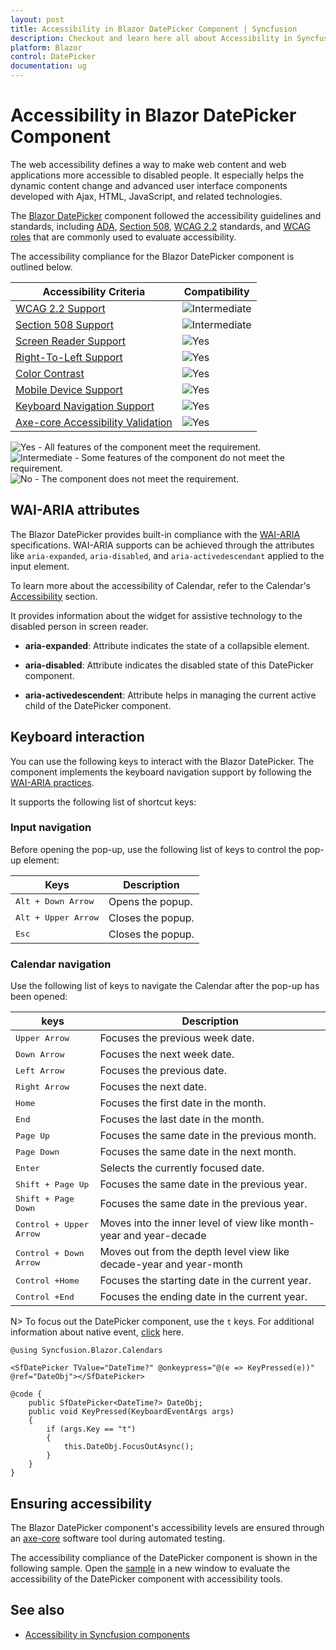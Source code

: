 ```yaml
---
layout: post
title: Accessibility in Blazor DatePicker Component | Syncfusion
description: Checkout and learn here all about Accessibility in Syncfusion Blazor DatePicker component and much more.
platform: Blazor
control: DatePicker
documentation: ug
---
```


# Accessibility in Blazor DatePicker Component

The web accessibility defines a way to make web content and web applications more accessible to disabled people. It especially helps the dynamic content change and advanced user interface components developed with Ajax, HTML, JavaScript, and related technologies.

The [Blazor DatePicker](https://www.syncfusion.com/blazor-components/blazor-datepicker) component followed the accessibility guidelines and standards, including [ADA](https://www.ada.gov/), [Section 508](https://www.section508.gov/), [WCAG 2.2](https://www.w3.org/TR/WCAG22/) standards, and [WCAG roles](https://www.w3.org/TR/wai-aria/#roles) that are commonly used to evaluate accessibility.

The accessibility compliance for the Blazor DatePicker component is outlined below.

| Accessibility Criteria | Compatibility |
| -- | -- |
| [WCAG 2.2 Support](../common/accessibility#accessibility-standards) | <img src="https://cdn.syncfusion.com/content/images/documentation/partial.png" alt="Intermediate"> |
| [Section 508 Support](../common/accessibility#accessibility-standards) | <img src="https://cdn.syncfusion.com/content/images/documentation/partial.png" alt="Intermediate"> |
| [Screen Reader Support](../common/accessibility#screen-reader-support) | <img src="https://cdn.syncfusion.com/content/images/documentation/full.png" alt="Yes"> |
| [Right-To-Left Support](../common/accessibility#right-to-left-support) | <img src="https://cdn.syncfusion.com/content/images/documentation/full.png" alt="Yes"> |
| [Color Contrast](../common/accessibility#color-contrast) | <img src="https://cdn.syncfusion.com/content/images/documentation/full.png" alt="Yes"> |
| [Mobile Device Support](../common/accessibility#mobile-device-support) | <img src="https://cdn.syncfusion.com/content/images/documentation/full.png" alt="Yes"> |
| [Keyboard Navigation Support](../common/accessibility#keyboard-navigation-support) | <img src="https://cdn.syncfusion.com/content/images/documentation/full.png" alt="Yes"> |
| [Axe-core Accessibility Validation](../common/accessibility#ensuring-accessibility) | <img src="https://cdn.syncfusion.com/content/images/documentation/full.png" alt="Yes"> |

<style>
    .post .post-content img {
        display: inline-block;
        margin: 0.5em 0;
    }
</style>
<div><img src="https://cdn.syncfusion.com/content/images/documentation/full.png" alt="Yes"> - All features of the component meet the requirement.</div>

<div><img src="https://cdn.syncfusion.com/content/images/documentation/partial.png" alt="Intermediate"> - Some features of the component do not meet the requirement.</div>

<div><img src="https://cdn.syncfusion.com/content/images/documentation/not-supported.png" alt="No"> - The component does not meet the requirement.</div>

## WAI-ARIA attributes

The Blazor DatePicker provides built-in compliance with the [WAI-ARIA](https://www.w3.org/WAI/ARIA/apg/) specifications. WAI-ARIA supports can be achieved through the attributes like `aria-expanded`, `aria-disabled`, and `aria-activedescendant` applied to the input element.

To learn more about the accessibility of Calendar, refer to the Calendar's [Accessibility](../calendar/accessibility) section.

It provides information about the widget for assistive technology to the disabled person in screen reader.

* **aria-expanded**: Attribute indicates the state of a collapsible element.

* **aria-disabled**: Attribute indicates the disabled state of this DatePicker component.

* **aria-activedescendent**: Attribute helps in managing the current active child of the DatePicker component.

## Keyboard interaction

You can use the following keys to interact with the Blazor DatePicker. The component implements the keyboard navigation support by following the [WAI-ARIA practices](https://www.w3.org/WAI/ARIA/apg/).

It supports the following list of shortcut keys:

### Input navigation

Before opening the pop-up, use the following list of keys to control the pop-up element:

| **Keys** | **Description** |
| --- | --- |
| <kbd>Alt +  Down Arrow</kbd> | Opens the popup. |
| <kbd>Alt +  Upper Arrow</kbd> | Closes the popup.|
| <kbd>Esc</kbd> | Closes the popup. |

### Calendar navigation

Use the following list of keys to navigate the Calendar after the pop-up has been opened:

| **keys** | **Description** |
| --- | --- |
| <kbd>Upper Arrow</kbd>  | Focuses the previous week date. |
| <kbd>Down Arrow</kbd>  | Focuses the next week date. |
| <kbd>Left Arrow</kbd>  | Focuses the previous date. |
| <kbd>Right Arrow</kbd>  | Focuses the next date. |
| <kbd>Home</kbd>  | Focuses the first date in the month. |
| <kbd>End</kbd>  | Focuses the last date in the month. |
| <kbd>Page Up</kbd>  | Focuses the same date in the previous month. |
| <kbd>Page Down</kbd>  | Focuses the same date in the next month. |
| <kbd>Enter</kbd>  | Selects the currently focused date. |
| <kbd>Shift + Page Up</kbd>  | Focuses the same date in the previous year. |
| <kbd>Shift + Page Down</kbd>  | Focuses the same date in the previous year. |
| <kbd>Control + Upper Arrow</kbd>  | Moves into the inner level of view like month-year and year-decade |
| <kbd>Control + Down Arrow</kbd>  | Moves out from the depth level view like decade-year and year-month |
| <kbd>Control +Home</kbd>  | Focuses the starting date in the current year. |
| <kbd>Control +End</kbd>  | Focuses the ending date in the current year. |

N> To focus out the DatePicker component, use the `t` keys. For additional information about native event, [click](https://blazor.syncfusion.com/documentation/datepicker/native-events) here.

```cshtml
@using Syncfusion.Blazor.Calendars

<SfDatePicker TValue="DateTime?" @onkeypress="@(e => KeyPressed(e))" @ref="DateObj"></SfDatePicker>

@code {
    public SfDatePicker<DateTime?> DateObj;
    public void KeyPressed(KeyboardEventArgs args)
    {
        if (args.Key == "t")
        {
            this.DateObj.FocusOutAsync();
        }
    }
}
```
## Ensuring accessibility

The Blazor DatePicker component's accessibility levels are ensured through an [axe-core](https://www.npmjs.com/package/axe-core) software tool during automated testing.

The accessibility compliance of the DatePicker component is shown in the following sample. Open the [sample](https://blazor.syncfusion.com/accessibility/datepicker) in a new window to evaluate the accessibility of the DatePicker component with accessibility tools.

## See also

* [Accessibility in Syncfusion components](../common/accessibility)